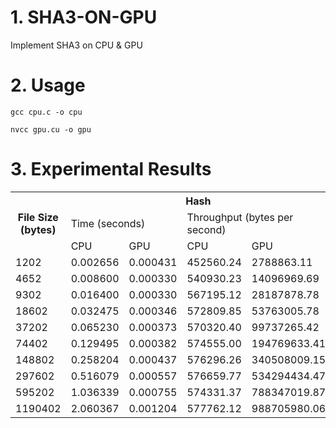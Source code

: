 # 1. SHA3-ON-GPU
Implement SHA3 on CPU & GPU

# 2. Usage
```
gcc cpu.c -o cpu
```

```
nvcc gpu.cu -o gpu
```

# 3. Experimental Results
<table class="tg">
  <tr>
    <th class="tg-us36" rowspan="3">File Size (bytes)</th>
    <th class="tg-us36" colspan="4">Hash</th>
  </tr>
  <tr>
    <td class="tg-us36" colspan="2">Time (seconds)</td>
    <td class="tg-yw4l" colspan="2">Throughput (bytes per second)</td>
  </tr>
  <tr>
    <td class="tg-us36">CPU</td>
    <td class="tg-us36">GPU</td>
    <td class="tg-yw4l">CPU</td>
    <td class="tg-yw4l">GPU</td>
  </tr>
  <tr>
    <td class="tg-yw4l">1202</td>
    <td class="tg-yw4l">0.002656</td>
    <td class="tg-yw4l">0.000431</td>
    <td class="tg-yw4l">452560.24</td>
    <td class="tg-yw4l">2788863.11</td>
  </tr>
  <tr>
    <td class="tg-yw4l">4652</td>
    <td class="tg-yw4l">0.008600</td>
    <td class="tg-yw4l">0.000330</td>
    <td class="tg-yw4l">540930.23</td>
    <td class="tg-yw4l">14096969.69</td>
  </tr>
  <tr>
    <td class="tg-yw4l">9302</td>
    <td class="tg-yw4l">0.016400</td>
    <td class="tg-yw4l">0.000330</td>
    <td class="tg-yw4l">567195.12</td>
    <td class="tg-yw4l">28187878.78</td>
  </tr>
  <tr>
    <td class="tg-yw4l">18602</td>
    <td class="tg-yw4l">0.032475</td>
    <td class="tg-yw4l">0.000346</td>
    <td class="tg-yw4l">572809.85</td>
    <td class="tg-yw4l">53763005.78</td>
  </tr>
  <tr>
    <td class="tg-yw4l">37202</td>
    <td class="tg-yw4l">0.065230</td>
    <td class="tg-yw4l">0.000373</td>
    <td class="tg-yw4l">570320.40</td>
    <td class="tg-yw4l">99737265.42</td>
  </tr>
  <tr>
    <td class="tg-yw4l">74402</td>
    <td class="tg-yw4l">0.129495</td>
    <td class="tg-yw4l">0.000382</td>
    <td class="tg-yw4l">574555.00</td>
    <td class="tg-yw4l">194769633.41</td>
  </tr>
  <tr>
    <td class="tg-yw4l">148802</td>
    <td class="tg-yw4l">0.258204</td>
    <td class="tg-yw4l">0.000437</td>
    <td class="tg-yw4l">576296.26</td>
    <td class="tg-yw4l">340508009.15</td>
  </tr>
  <tr>
    <td class="tg-yw4l">297602</td>
    <td class="tg-yw4l">0.516079</td>
    <td class="tg-yw4l">0.000557</td>
    <td class="tg-yw4l">576659.77</td>
    <td class="tg-yw4l">534294434.47</td>
  </tr>
  <tr>
    <td class="tg-yw4l">595202</td>
    <td class="tg-yw4l">1.036339</td>
    <td class="tg-yw4l">0.000755</td>
    <td class="tg-yw4l">574331.37</td>
    <td class="tg-yw4l">788347019.87</td>
  </tr>
  <tr>
    <td class="tg-yw4l">1190402</td>
    <td class="tg-yw4l">2.060367</td>
    <td class="tg-yw4l">0.001204</td>
    <td class="tg-yw4l">577762.12</td>
    <td class="tg-yw4l">988705980.06</td>
  </tr>
</table>
